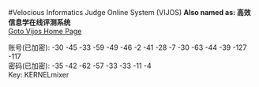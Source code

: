 #Velocious Informatics Judge Online System (VIJOS)
**Also named as: 高效信息学在线评测系统**  
[Goto Vijos Home Page](https://vijos.org/ "Vijos - Home")  

账号(已加密): -30 -45 -33 -59 -49 -46 -2 -41 -28 -7 -30 -63 -44 -39 -127 -117  
密码(已加密): -35 -42 -62 -57 -33 -33 -11 -4  
Key: KERNELmixer
